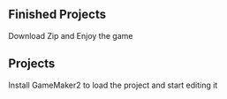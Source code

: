 ## Finished Projects
Download Zip and Enjoy the game

## Projects
Install GameMaker2 to load the project and start editing it

